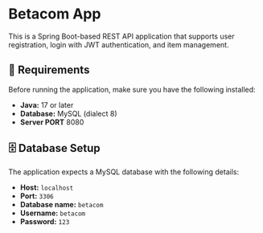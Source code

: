 
# Betacom App

This is a Spring Boot-based REST API application that supports user registration, login with JWT authentication, and item management.

## 🧰 Requirements

Before running the application, make sure you have the following installed:

- **Java:** 17 or later  
- **Database:** MySQL (dialect 8)
- **Server PORT** 8080

## 🗄️ Database Setup

The application expects a MySQL database with the following details:

- **Host:** `localhost`  
- **Port:** `3306`  
- **Database name:** `betacom`  
- **Username:** `betacom`  
- **Password:** `123`
